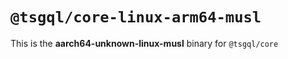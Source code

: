 # `@tsgql/core-linux-arm64-musl`

This is the **aarch64-unknown-linux-musl** binary for `@tsgql/core`
